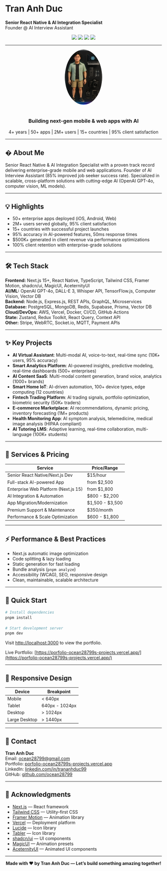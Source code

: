 

# Tran Anh Duc
**Senior React Native & AI Integration Specialist**  
Founder @ AI Interview Assistant

<p align="center">
  <a href="https://porfolio-ocean28799s-projects.vercel.app/"><img src="https://img.shields.io/badge/Portfolio-Live-blue?logo=vercel" /></a>
  <a href="https://github.com/ocean28799"><img src="https://img.shields.io/badge/GitHub-ocean28799-black?logo=github" /></a>
  <a href="https://linkedin.com/in/trananhduc99"><img src="https://img.shields.io/badge/LinkedIn-trananhduc99-blue?logo=linkedin" /></a>
  <a href="mailto:ocean28799@gmail.com"><img src="https://img.shields.io/badge/Email-ocean28799@gmail.com-red?logo=gmail" /></a>
</p>

---

<div align="center">
  <img src="public/images/avt-card.png" alt="Tran Anh Duc" width="120" style="border-radius:50%;margin-bottom:1rem;" />
  <h3>Building next-gen mobile & web apps with AI</h3>
  <p>4+ years | 50+ apps | 2M+ users | 15+ countries | 95% client satisfaction</p>
</div>

---

## � About Me

Senior React Native & AI Integration Specialist with a proven track record delivering enterprise-grade mobile and web applications. Founder of AI Interview Assistant (85% improved job seeker success rate). Specialized in scalable, cross-platform solutions with cutting-edge AI (OpenAI GPT-4o, computer vision, ML models).

---

## 💡 Highlights

- 50+ enterprise apps deployed (iOS, Android, Web)
- 2M+ users served globally, 95% client satisfaction
- 15+ countries with successful project launches
- 95% accuracy in AI-powered features, 50ms response times
- $500K+ generated in client revenue via performance optimizations
- 100% client retention with enterprise-grade solutions

---

## 🛠️ Tech Stack

**Frontend:** Next.js 15+, React Native, TypeScript, Tailwind CSS, Framer Motion, shadcn/ui, MagicUI, AceternityUI  
**AI/ML:** OpenAI GPT-4o, DALL-E 3, Whisper API, TensorFlow.js, Computer Vision, Vector DB  
**Backend:** Node.js, Express.js, REST APIs, GraphQL, Microservices  
**Database:** PostgreSQL, MongoDB, Redis, Supabase, Prisma, Vector DB  
**Cloud/DevOps:** AWS, Vercel, Docker, CI/CD, GitHub Actions  
**State:** Zustand, Redux Toolkit, React Query, Context API  
**Other:** Stripe, WebRTC, Socket.io, MQTT, Payment APIs

---

## ✨ Key Projects

- **AI Virtual Assistant**: Multi-modal AI, voice-to-text, real-time sync (10K+ users, 95% accuracy)
- **Smart Analytics Platform**: AI-powered insights, predictive modeling, real-time dashboards (500+ enterprises)
- **AI Content SaaS**: Multi-modal content generation, brand voice, analytics (1000+ brands)
- **Smart Home IoT**: AI-driven automation, 100+ device types, edge computing (12 countries)
- **Fintech Trading Platform**: AI trading signals, portfolio optimization, biometric security (50K+ traders)
- **E-commerce Marketplace**: AI recommendations, dynamic pricing, inventory forecasting (1M+ products)
- **Health Monitoring App**: AI symptom analysis, telemedicine, medical image analysis (HIPAA compliant)
- **AI Tutoring LMS**: Adaptive learning, real-time collaboration, multi-language (100K+ students)

---

## 💼 Services & Pricing

| Service                              | Price/Range                         |
|--------------------------------------|-------------------------------------|
| Senior React Native/Next.js Dev      | $15/hour                            |
| Full-stack AI-powered App            | from $2,500                         |
| Enterprise Web Platform (Next.js 15) | from $1,800                         |
| AI Integration & Automation          | $800 - $2,200                       |
| App Migration/Modernization          | $1,500 - $3,500                     |
| Premium Support & Maintenance        | $350/month                          |
| Performance & Scale Optimization     | $600 - $1,800                       |

---

## ⚡ Performance & Best Practices

- Next.js automatic image optimization
- Code splitting & lazy loading
- Static generation for fast loading
- Bundle analysis (`pnpm analyze`)
- Accessibility (WCAG), SEO, responsive design
- Clean, maintainable, scalable architecture

---

## 🚀 Quick Start

```bash
# Install dependencies
pnpm install

# Start development server
pnpm dev
```

Visit [http://localhost:3000](http://localhost:3000) to view the portfolio.

Live Portfolio: [https://porfolio-ocean28799s-projects.vercel.app/](https://porfolio-ocean28799s-projects.vercel.app/)

---

## 📱 Responsive Design

| Device         | Breakpoint         |
|---------------|-------------------|
| Mobile        | < 640px            |
| Tablet        | 640px - 1024px     |
| Desktop       | > 1024px           |
| Large Desktop | > 1440px           |

---

## 👤 Contact

**Tran Anh Duc**  
Email: [ocean28799@gmail.com](mailto:ocean28799@gmail.com)  
Portfolio: [porfolio-ocean28799s-projects.vercel.app](https://porfolio-ocean28799s-projects.vercel.app/)  
LinkedIn: [linkedin.com/in/trananhduc99](https://linkedin.com/in/trananhduc99)  
GitHub: [github.com/ocean28799](https://github.com/ocean28799)

---

## 🙏 Acknowledgments

- [Next.js](https://nextjs.org/) — React framework
- [Tailwind CSS](https://tailwindcss.com/) — Utility-first CSS
- [Framer Motion](https://www.framer.com/motion/) — Animation library
- [Vercel](https://vercel.com/) — Deployment platform
- [Lucide](https://lucide.dev/) — Icon library
- [Tabler](https://tabler.io/) — Icon library
- [shadcn/ui](https://ui.shadcn.com/) — UI components
- [MagicUI](https://magicui.design/) — Animation presets
- [AceternityUI](https://ui.aceternity.com/) — Animated UI components

---

<div align="center">
  <b>Made with ❤️ by Tran Anh Duc — Let’s build something amazing together!</b>
</div>
